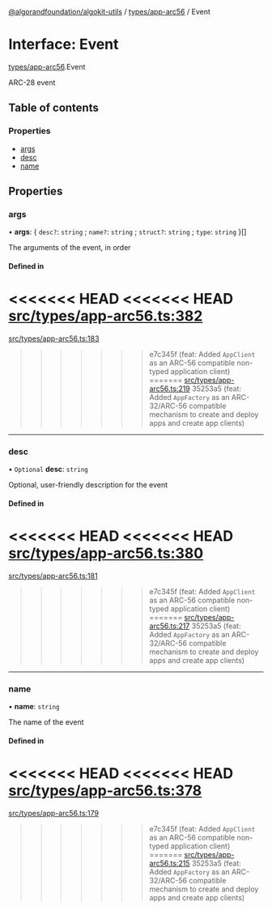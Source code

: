 [@algorandfoundation/algokit-utils](../README.md) / [types/app-arc56](../modules/types_app_arc56.md) / Event

# Interface: Event

[types/app-arc56](../modules/types_app_arc56.md).Event

ARC-28 event

## Table of contents

### Properties

- [args](types_app_arc56.Event.md#args)
- [desc](types_app_arc56.Event.md#desc)
- [name](types_app_arc56.Event.md#name)

## Properties

### args

• **args**: \{ `desc?`: `string` ; `name?`: `string` ; `struct?`: `string` ; `type`: `string`  }[]

The arguments of the event, in order

#### Defined in

<<<<<<< HEAD
<<<<<<< HEAD
[src/types/app-arc56.ts:382](https://github.com/algorandfoundation/algokit-utils-ts/blob/main/src/types/app-arc56.ts#L382)
=======
[src/types/app-arc56.ts:183](https://github.com/algorandfoundation/algokit-utils-ts/blob/main/src/types/app-arc56.ts#L183)
>>>>>>> e7c345f (feat: Added `AppClient` as an ARC-56 compatible non-typed application client)
=======
[src/types/app-arc56.ts:219](https://github.com/algorandfoundation/algokit-utils-ts/blob/main/src/types/app-arc56.ts#L219)
>>>>>>> 35253a5 (feat: Added `AppFactory` as an ARC-32/ARC-56 compatible mechanism to create and deploy apps and create app clients)

___

### desc

• `Optional` **desc**: `string`

Optional, user-friendly description for the event

#### Defined in

<<<<<<< HEAD
<<<<<<< HEAD
[src/types/app-arc56.ts:380](https://github.com/algorandfoundation/algokit-utils-ts/blob/main/src/types/app-arc56.ts#L380)
=======
[src/types/app-arc56.ts:181](https://github.com/algorandfoundation/algokit-utils-ts/blob/main/src/types/app-arc56.ts#L181)
>>>>>>> e7c345f (feat: Added `AppClient` as an ARC-56 compatible non-typed application client)
=======
[src/types/app-arc56.ts:217](https://github.com/algorandfoundation/algokit-utils-ts/blob/main/src/types/app-arc56.ts#L217)
>>>>>>> 35253a5 (feat: Added `AppFactory` as an ARC-32/ARC-56 compatible mechanism to create and deploy apps and create app clients)

___

### name

• **name**: `string`

The name of the event

#### Defined in

<<<<<<< HEAD
<<<<<<< HEAD
[src/types/app-arc56.ts:378](https://github.com/algorandfoundation/algokit-utils-ts/blob/main/src/types/app-arc56.ts#L378)
=======
[src/types/app-arc56.ts:179](https://github.com/algorandfoundation/algokit-utils-ts/blob/main/src/types/app-arc56.ts#L179)
>>>>>>> e7c345f (feat: Added `AppClient` as an ARC-56 compatible non-typed application client)
=======
[src/types/app-arc56.ts:215](https://github.com/algorandfoundation/algokit-utils-ts/blob/main/src/types/app-arc56.ts#L215)
>>>>>>> 35253a5 (feat: Added `AppFactory` as an ARC-32/ARC-56 compatible mechanism to create and deploy apps and create app clients)
